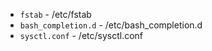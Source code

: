 * `fstab`             - /etc/fstab
* `bash_completion.d` - /etc/bash_completion.d
* `sysctl.conf`       - /etc/sysctl.conf
